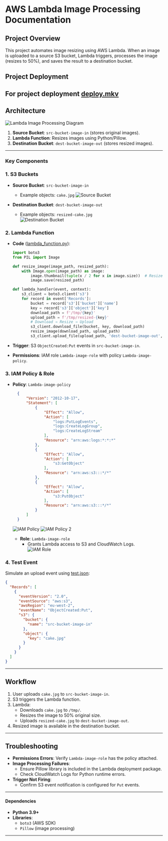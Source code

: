 # AWS Lambda Image Processing Documentation  

## **Project Overview**  
This project automates image resizing using AWS Lambda. When an image is uploaded to a source S3 bucket, Lambda triggers, processes the image (resizes to 50%), and saves the result to a destination bucket.  

## **Project Deployment**
For project deployment [deploy.mkv](deploy.mkv)
---

## **Architecture**  
![Lambda Image Processing Diagram](snaps/Lambda_Image_Processing.png)  
1. **Source Bucket**: `src-bucket-image-in` (stores original images).  
2. **Lambda Function**: Resizes images using Python/Pillow.  
3. **Destination Bucket**: `dest-bucket-image-out` (stores resized images).  

---

### **Key Components**  

### **1. S3 Buckets**  
- **Source Bucket**: `src-bucket-image-in`  
  - Example objects: `cake.jpg`
  ![Source Bucket](snaps/src-s3.jpg)  

- **Destination Bucket**: `dest-bucket-image-out`  
  - Example objects: `resized-cake.jpg`  
  ![Destination Bucket](snaps/dest-s3.jpg)  

### **2. Lambda Function**  
- **Code** ([lambda_function.py](aws-serverless-image-processor/lambda_function.py)):  
  ```python
  import boto3
  from PIL import Image

  def resize_image(image_path, resized_path):
      with Image.open(image_path) as image:
          image.thumbnail(tuple(x / 2 for x in image.size))  # Resize to 50%
          image.save(resized_path)

  def lambda_handler(event, context):
      s3_client = boto3.client('s3')
      for record in event['Records']:
          bucket = record['s3']['bucket']['name']
          key = record['s3']['object']['key']
          download_path = f'/tmp/{key}'
          upload_path = f'/tmp/resized-{key}'
          # Download → Resize → Upload
          s3_client.download_file(bucket, key, download_path)
          resize_image(download_path, upload_path)
          s3_client.upload_file(upload_path, 'dest-bucket-image-out', f'resized-{key}')
  ```

- **Trigger**: S3 `ObjectCreated:Put` events in `src-bucket-image-in`.  
- **Permissions**: IAM role `Lambda-image-role` with policy `Lambda-image-policy`.  

### **3. IAM Policy & Role**  

- **Policy**: `Lambda-image-policy`  
  ```json
    {
        "Version": "2012-10-17",
        "Statement": [
            {
                "Effect": "Allow",
                "Action": [
                    "logs:PutLogEvents",
                    "logs:CreateLogGroup",
                    "logs:CreateLogStream"
                ],
                "Resource": "arn:aws:logs:*:*:*"
            },
            {
                "Effect": "Allow",
                "Action": [
                    "s3:GetObject"
                ],
                "Resource": "arn:aws:s3:::*/*"
            },
            {
                "Effect": "Allow",
                "Action": [
                    "s3:PutObject"
                ],
                "Resource": "arn:aws:s3:::*/*"
            }
        ]
    }
  ```
  ![IAM Policy](snaps/policy_s3.jpg)
  ![IAM Policy 2](snaps/policy_s3_2.jpg)  

  - **Role**: `Lambda-image-role`  
    - Grants Lambda access to S3 and CloudWatch Logs.  
        ![IAM Role](snaps/role_s3.jpg)  


### **4. Test Event**  
Simulate an upload event using [test.json](aws-serverless-image-processor/test.json):  
```json
{
  "Records": [
    {
      "eventVersion": "2.0",
      "eventSource": "aws:s3",
      "awsRegion": "eu-west-2",
      "eventName": "ObjectCreated:Put",
      "s3": {
        "bucket": {
          "name": "src-bucket-image-in"
        },
        "object": {
          "key": "cake.jpg"
        }
      }
    }
  ]
}
```

---

## **Workflow**  
1. User uploads `cake.jpg` to `src-bucket-image-in`.  
2. S3 triggers the Lambda function.  
3. Lambda:  
   - Downloads `cake.jpg` to `/tmp/`.  
   - Resizes the image to 50% original size.  
   - Uploads `resized-cake.jpg` to `dest-bucket-image-out`.  
4. Resized image is available in the destination bucket.  

---

## **Troubleshooting**  
- **Permissions Errors**: Verify `Lambda-image-role` has the policy attached.  
- **Image Processing Failures**:  
  - Ensure Pillow library is included in the Lambda deployment package.  
  - Check CloudWatch Logs for Python runtime errors.  
- **Trigger Not Firing**:  
  - Confirm S3 event notification is configured for `Put` events.  

---

#### **Dependencies**  
- **Python 3.9+**  
- **Libraries**:  
  - `boto3` (AWS SDK)  
  - `Pillow` (image processing)  

---
